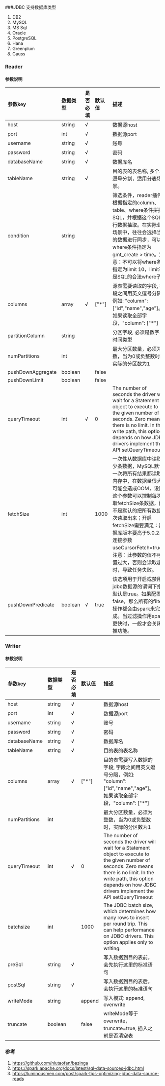 ###JDBC 支持数据库类型

1. DB2
2. MySQL
3. MS Sql
4. Oracle
5. PostgreSQL
6. Hana
7. Greenplum
8. Gauss

### Reader

#### 参数说明

| 参数key             | 数据类型      | 是否必填     | 默认值   | 描述                                                                                                                                                                                                                                      |
|:------------------|:----------|:---------|:------|:----------------------------------------------------------------------------------------------------------------------------------------------------------------------------------------------------------------------------------------|
| host              | string    | √        |       | 数据源host                                                                                                                                                                                                                                 |
| port              | int       | √        |       | 数据源port                                                                                                                                                                                                                                 |
| username          | string    | √        |       | 账号                                                                                                                                                                                                                                      |
| password          | string    | √        |       | 密码                                                                                                                                                                                                                                      |
| databaseName      | string    | √        |       | 数据库名                                                                                                                                                                                                                                    |
| tableName         | string    | √        |       | 目的表的表名称, 多个表逗号分割，适用分表场景。                                                                                                                                                                                                                |
| condition         | string    |          |       | 筛选条件，reader插件根据指定的column、table、where条件拼接SQL，并根据这个SQL进行数据抽取。在实际业务场景中，往往会选择当天的数据进行同步，可以将where条件指定为gmt_create > time。注意：不可以将where条件指定为limit 10，limit不是SQL的合法where子句       |
| columns           | array     | √        | ["*"] | 源表需要读取的字段, 字段之间用英文逗号分隔，例如: "column": ["id","name","age"]。如果读取全部字段，"column": ["*"]                                                                                                                                                       |
| partitionColumn   | string    |          |       | 分区字段, 必须是数字、时间类型                                                                                                                                                                                                                        |
| numPartitions     | int       |          |       | 最大分区数量，必须为整数，当为0或负整数时，实际的分区数为1                                                                                                                                                                                                          |
| pushDownAggregate | boolean   |          | false |                                                                                                                                                                                                                                         |
| pushDownLimit     | boolean   |          | false |                                                                                                                                                                                                                                         |
| queryTimeout      | int       | √        | 0     | The number of seconds the driver will wait for a Statement object to execute to the given number of seconds. Zero means there is no limit. In the write path, this option depends on how JDBC drivers implement the API setQueryTimeout |
| fetchSize         | int       |          | 1000  | 一次性从数据库中读取多少条数据，MySQL默认一次将所有结果都读取到内存中，在数据量很大时可能会造成OOM，设置这个参数可以控制每次读取fetchSize条数据，而不是默认的把所有数据一次读取出来；开启fetchSize需要满足：数据库版本要高于5.0.2、连接参数useCursorFetch=true。 注意：此参数的值不可设置过大，否则会读取超时，导致任务失败。                                                |
| pushDownPredicate | boolean   | √        | true  | 该选项用于开启或禁用jdbc数据源的谓词下推。默认是true。如果配置为false，那么所有的filter操作都会由spark来完成。当过滤操作用spark更快时，一般才会关闭下推功能。                                                                                                                                           |


### Writer

#### 参数说明

| 参数key           | 数据类型   | 是否必填     | 默认值     |描述                                  |
| :-----           | :-----    |:---------|:--------| :------                             |
| host              | string    | √        |         | 数据源host                                                                                                                                                                                                                                 |
| port              | int       | √        |         | 数据源port                                                                                                                                                                                                                                 |
| username          | string    | √        |         | 账号                                                                                                                                                                                                                                      |
| password          | string    | √        |         | 密码                                                                                                                                                                                                                                      |
| databaseName     | string    | √        |         | 数据库名                             |
| tableName        | string    | √        |         | 目的表的表名称                        |
| columns           | array     | √        | ["*"]        | 目的表需要写入数据的字段, 字段之间用英文逗号分隔，例如: "column": ["id","name","age"]。如果读取全部字段，"column": ["*"] |
| numPartitions    | int       |          |         | 最大分区数量，必须为整数，当为0或负整数时，实际的分区数为1   |
| queryTimeout     | int       | √        | 0       | The number of seconds the driver will wait for a Statement object to execute to the given number of seconds. Zero means there is no limit. In the write path, this option depends on how JDBC drivers implement the API setQueryTimeout   |
| batchsize        | int       |          | 1000    | The JDBC batch size, which determines how many rows to insert per round trip. This can help performance on JDBC drivers. This option applies only to writing.|
| preSql           | string    | √        |         | 写入数据到目的表前，会先执行这里的标准语句                  |
| postSql          | string    | √        |         | 写入数据到目的表后，会执行这里的标准语句                  |
| writeMode        | string    |          | append  | 写入模式: append, overwrite|
| truncate         | boolean   |          | false   | writeMode等于overwrite，truncate=true, 插入之前是否清空表                |

### 参考
1. https://github.com/niutaofan/bazinga
2. https://spark.apache.org/docs/latest/sql-data-sources-jdbc.html
3. https://luminousmen.com/post/spark-tips-optimizing-jdbc-data-source-reads

